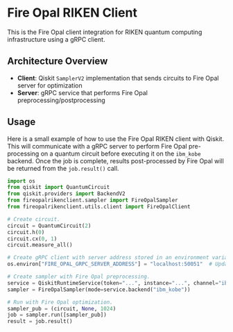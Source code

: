 # Fire Opal RIKEN Client

This is the Fire Opal client integration for RIKEN quantum computing infrastructure using a gRPC client.

## Architecture Overview

- **Client**: Qiskit `SamplerV2` implementation that sends circuits to Fire Opal server for optimization
- **Server**: gRPC service that performs Fire Opal preprocessing/postprocessing

## Usage

Here is a small example of how to use the Fire Opal RIKEN client with Qiskit. This will communicate with a gRPC server to perform Fire Opal pre-processing on a quantum circuit before executing it on the `ibm_kobe` backend. Once the job is complete, results post-processed by Fire Opal will be returned from the `job.result()` call.

```python
import os
from qiskit import QuantumCircuit
from qiskit.providers import BackendV2
from fireopalrikenclient.sampler import FireOpalSampler
from fireopalrikenclient.utils.client import FireOpalClient

# Create circuit.
circuit = QuantumCircuit(2)
circuit.h(0)
circuit.cx(0, 1)
circuit.measure_all()

# Create gRPC client with server address stored in an environment variable.
os.environ["FIRE_OPAL_GRPC_SERVER_ADDRESS"] = "localhost:50051"  # Update to server address

# Create sampler with Fire Opal preprocessing.
service = QiskitRuntimeService(token="...", instance="...", channel="ibm_quantum_platform")
sampler = FireOpalSampler(mode=service.backend("ibm_kobe"))

# Run with Fire Opal optimization.
sampler_pub = (circuit, None, 1024)
job = sampler.run([sampler_pub])
result = job.result()
```

